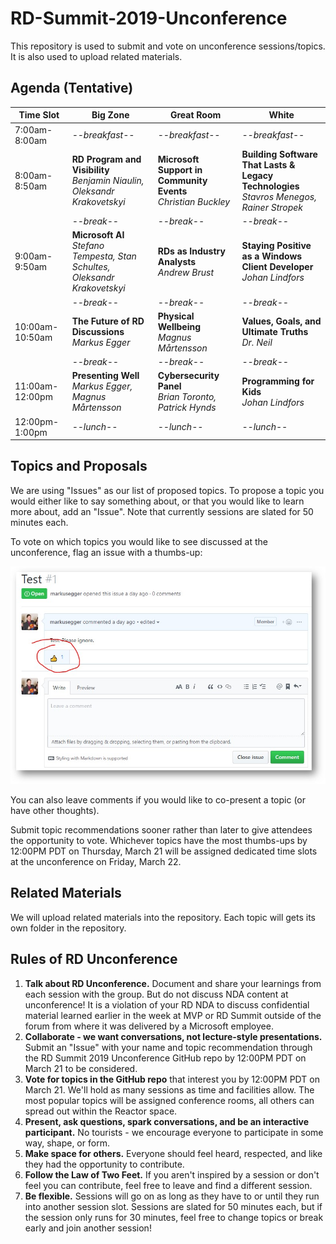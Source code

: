 # RD-Summit-2019-Unconference
This repository is used to submit and vote on unconference sessions/topics. It is also used to upload related materials.

## Agenda (Tentative)


| Time Slot       | Big Zone      | Great Room    | White         |
|-----------------|---------------|---------------|---------------|
| 7:00am-8:00am   | *--breakfast--* | *--breakfast--* | *--breakfast--* |
| 8:00am-8:50am   | **RD Program and Visibility**<br/>*Benjamin Niaulin, Oleksandr Krakovetskyi* | **Microsoft Support in Community Events**<br/>*Christian Buckley* | **Building Software That Lasts & Legacy Technologies**<br/>*Stavros Menegos, Rainer Stropek* |
|                 | *--break--*     | *--break--*     | *--break--*     |
| 9:00am-9:50am   | **Microsoft AI**<br/>*Stefano Tempesta, Stan Schultes, Oleksandr Krakovetskyi* | **RDs as Industry Analysts**<br/>*Andrew Brust* | **Staying Positive as a Windows Client Developer**<br/>*Johan Lindfors* |
|                 | *--break--*     | *--break--*     | *--break--*     |
| 10:00am-10:50am | **The Future of RD Discussions**<br/>*Markus Egger* | **Physical Wellbeing**<br/>*Magnus Mårtensson* | **Values, Goals, and Ultimate Truths**<br/>*Dr. Neil* |
|                 | *--break--*     | *--break--*     | *--break--*     |
| 11:00am-12:00pm | **Presenting Well**<br/>*Markus Egger, Magnus Mårtensson* | **Cybersecurity Panel**<br/>*Brian Toronto, Patrick Hynds* | **Programming for Kids**<br/>*Johan Lindfors* |
| 12:00pm-1:00pm  | *--lunch--*     | *--lunch--*     | *--lunch--*     |



## Topics and Proposals

We are using "Issues" as our list of proposed topics. To propose a topic you would either like to say something about, or that you would like to learn more about, add an "Issue". Note that currently sessions are slated for 50 minutes each.

To vote on which topics you would like to see discussed at the unconference, flag an issue with a thumbs-up:

![How to upvote a session](GitHubCapture1.png)

You can also leave comments if you would like to co-present a topic (or have other thoughts).

Submit topic recommendations sooner rather than later to give attendees the opportunity to vote. Whichever topics have the most thumbs-ups by 12:00PM PDT on Thursday, March 21 will be assigned dedicated time slots at the unconference on Friday, March 22. 

## Related Materials

We will upload related materials into the repository. Each topic will gets its own folder in the repository.

## Rules of RD Unconference

1.  **Talk about RD Unconference.** Document and share your learnings from each session with the group. But do not discuss NDA content at unconference! It is a violation of your RD NDA to discuss confidential material learned earlier in the week at MVP or RD Summit outside of the forum from where it was delivered by a Microsoft employee. 
2.  **Collaborate - we want conversations, not lecture-style presentations.** Submit an "Issue" with your name and topic recommendation through the RD Summit 2019 Unconference GitHub repo by 12:00PM PDT on March 21 to be considered.  
3.  **Vote for topics in the GitHub repo** that interest you by 12:00PM PDT on March 21. We'll hold as many sessions as time and facilities allow. The most popular topics will be assigned conference rooms, all others can spread out within the Reactor space.
4.  **Present, ask questions, spark conversations, and be an interactive participant.** No tourists - we encourage everyone to participate in some way, shape, or form. 
5.  **Make space for others.** Everyone should feel heard, respected, and like they had the opportunity to contribute.
6. **Follow the Law of Two Feet.** If you aren't inspired by a session or don't feel you can contribute, feel free to leave and find a different session. 
7.  **Be flexible.** Sessions will go on as long as they have to or until they run into another session slot. Sessions are slated for 50 minutes each, but if the session only runs for 30 minutes, feel free to change topics or break early and join another session! 
